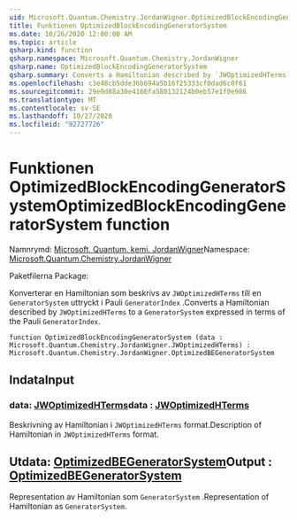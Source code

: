 ```yaml
---
uid: Microsoft.Quantum.Chemistry.JordanWigner.OptimizedBlockEncodingGeneratorSystem
title: Funktionen OptimizedBlockEncodingGeneratorSystem
ms.date: 10/26/2020 12:00:00 AM
ms.topic: article
qsharp.kind: function
qsharp.namespace: Microsoft.Quantum.Chemistry.JordanWigner
qsharp.name: OptimizedBlockEncodingGeneratorSystem
qsharp.summary: Converts a Hamiltonian described by `JWOptimizedHTerms` to a `GeneratorSystem` expressed in terms of the Pauli `GeneratorIndex`.
ms.openlocfilehash: c3e48cb5dde36b694a5b16f25333cf0dad6c0f61
ms.sourcegitcommit: 29e0d88a30e4166fa580132124b0eb57e1f0e986
ms.translationtype: MT
ms.contentlocale: sv-SE
ms.lasthandoff: 10/27/2020
ms.locfileid: "92727726"
---
```

# <a name="optimizedblockencodinggeneratorsystem-function"></a><span data-ttu-id="8168e-102">Funktionen OptimizedBlockEncodingGeneratorSystem</span><span class="sxs-lookup"><span data-stu-id="8168e-102">OptimizedBlockEncodingGeneratorSystem function</span></span>

<span data-ttu-id="8168e-103">Namnrymd: [Microsoft. Quantum. kemi. JordanWigner](xref:Microsoft.Quantum.Chemistry.JordanWigner)</span><span class="sxs-lookup"><span data-stu-id="8168e-103">Namespace: [Microsoft.Quantum.Chemistry.JordanWigner](xref:Microsoft.Quantum.Chemistry.JordanWigner)</span></span>

<span data-ttu-id="8168e-104">Paketfilerna [](https://nuget.org/packages/)</span><span class="sxs-lookup"><span data-stu-id="8168e-104">Package: [](https://nuget.org/packages/)</span></span>


<span data-ttu-id="8168e-105">Konverterar en Hamiltonian som beskrivs av `JWOptimizedHTerms` till en `GeneratorSystem` uttryckt i Pauli `GeneratorIndex` .</span><span class="sxs-lookup"><span data-stu-id="8168e-105">Converts a Hamiltonian described by `JWOptimizedHTerms` to a `GeneratorSystem` expressed in terms of the Pauli `GeneratorIndex`.</span></span>

```qsharp
function OptimizedBlockEncodingGeneratorSystem (data : Microsoft.Quantum.Chemistry.JordanWigner.JWOptimizedHTerms) : Microsoft.Quantum.Chemistry.JordanWigner.OptimizedBEGeneratorSystem
```


## <a name="input"></a><span data-ttu-id="8168e-106">Indata</span><span class="sxs-lookup"><span data-stu-id="8168e-106">Input</span></span>

### <a name="data--jwoptimizedhterms"></a><span data-ttu-id="8168e-107">data: [JWOptimizedHTerms](xref:Microsoft.Quantum.Chemistry.JordanWigner.JWOptimizedHTerms)</span><span class="sxs-lookup"><span data-stu-id="8168e-107">data : [JWOptimizedHTerms](xref:Microsoft.Quantum.Chemistry.JordanWigner.JWOptimizedHTerms)</span></span>

<span data-ttu-id="8168e-108">Beskrivning av Hamiltonian i `JWOptimizedHTerms` format.</span><span class="sxs-lookup"><span data-stu-id="8168e-108">Description of Hamiltonian in `JWOptimizedHTerms` format.</span></span>



## <a name="output--optimizedbegeneratorsystem"></a><span data-ttu-id="8168e-109">Utdata: [OptimizedBEGeneratorSystem](xref:Microsoft.Quantum.Chemistry.JordanWigner.OptimizedBEGeneratorSystem)</span><span class="sxs-lookup"><span data-stu-id="8168e-109">Output : [OptimizedBEGeneratorSystem](xref:Microsoft.Quantum.Chemistry.JordanWigner.OptimizedBEGeneratorSystem)</span></span>

<span data-ttu-id="8168e-110">Representation av Hamiltonian som `GeneratorSystem` .</span><span class="sxs-lookup"><span data-stu-id="8168e-110">Representation of Hamiltonian as `GeneratorSystem`.</span></span>